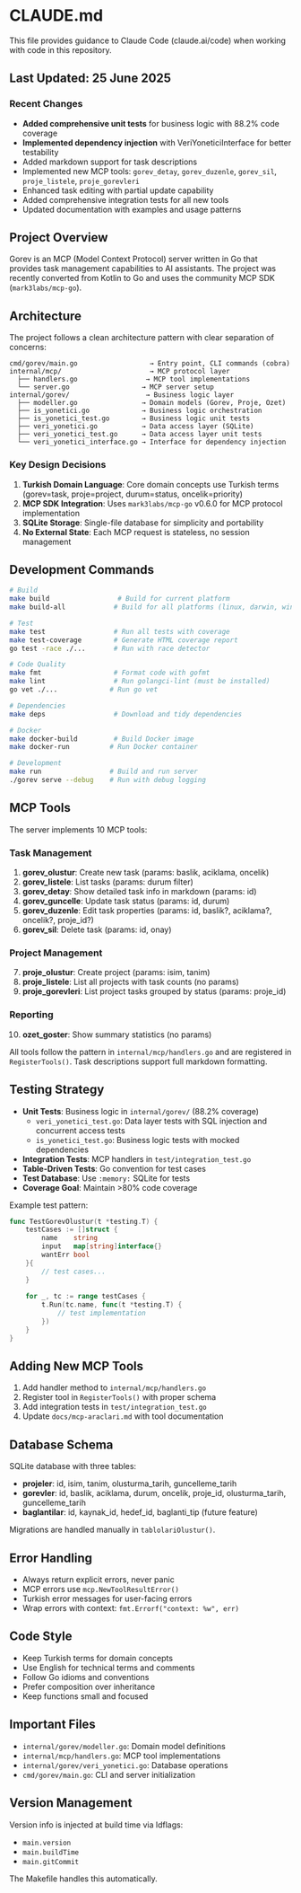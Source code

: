 # CLAUDE.md

This file provides guidance to Claude Code (claude.ai/code) when working with code in this repository.

## Last Updated: 25 June 2025

### Recent Changes
- **Added comprehensive unit tests** for business logic with 88.2% code coverage
- **Implemented dependency injection** with VeriYoneticiInterface for better testability
- Added markdown support for task descriptions
- Implemented new MCP tools: `gorev_detay`, `gorev_duzenle`, `gorev_sil`, `proje_listele`, `proje_gorevleri`
- Enhanced task editing with partial update capability
- Added comprehensive integration tests for all new tools
- Updated documentation with examples and usage patterns

## Project Overview

Gorev is an MCP (Model Context Protocol) server written in Go that provides task management capabilities to AI assistants. The project was recently converted from Kotlin to Go and uses the community MCP SDK (`mark3labs/mcp-go`).

## Architecture

The project follows a clean architecture pattern with clear separation of concerns:

```
cmd/gorev/main.go                  → Entry point, CLI commands (cobra)
internal/mcp/                      → MCP protocol layer
  ├── handlers.go                 → MCP tool implementations
  └── server.go                  → MCP server setup
internal/gorev/                   → Business logic layer
  ├── modeller.go                → Domain models (Gorev, Proje, Ozet)
  ├── is_yonetici.go             → Business logic orchestration
  ├── is_yonetici_test.go        → Business logic unit tests
  ├── veri_yonetici.go           → Data access layer (SQLite)
  ├── veri_yonetici_test.go      → Data access layer unit tests
  └── veri_yonetici_interface.go → Interface for dependency injection
```

### Key Design Decisions

1. **Turkish Domain Language**: Core domain concepts use Turkish terms (gorev=task, proje=project, durum=status, oncelik=priority)
2. **MCP SDK Integration**: Uses `mark3labs/mcp-go` v0.6.0 for MCP protocol implementation
3. **SQLite Storage**: Single-file database for simplicity and portability
4. **No External State**: Each MCP request is stateless, no session management

## Development Commands

```bash
# Build
make build                 # Build for current platform
make build-all            # Build for all platforms (linux, darwin, windows)

# Test
make test                 # Run all tests with coverage
make test-coverage        # Generate HTML coverage report
go test -race ./...       # Run with race detector

# Code Quality
make fmt                  # Format code with gofmt
make lint                 # Run golangci-lint (must be installed)
go vet ./...             # Run go vet

# Dependencies
make deps                 # Download and tidy dependencies

# Docker
make docker-build         # Build Docker image
make docker-run          # Run Docker container

# Development
make run                 # Build and run server
./gorev serve --debug    # Run with debug logging
```

## MCP Tools

The server implements 10 MCP tools:

### Task Management
1. **gorev_olustur**: Create new task (params: baslik, aciklama, oncelik)
2. **gorev_listele**: List tasks (params: durum filter)
3. **gorev_detay**: Show detailed task info in markdown (params: id)
4. **gorev_guncelle**: Update task status (params: id, durum)
5. **gorev_duzenle**: Edit task properties (params: id, baslik?, aciklama?, oncelik?, proje_id?)
6. **gorev_sil**: Delete task (params: id, onay)

### Project Management
7. **proje_olustur**: Create project (params: isim, tanim)
8. **proje_listele**: List all projects with task counts (no params)
9. **proje_gorevleri**: List project tasks grouped by status (params: proje_id)

### Reporting
10. **ozet_goster**: Show summary statistics (no params)

All tools follow the pattern in `internal/mcp/handlers.go` and are registered in `RegisterTools()`. Task descriptions support full markdown formatting.

## Testing Strategy

- **Unit Tests**: Business logic in `internal/gorev/` (88.2% coverage)
  - `veri_yonetici_test.go`: Data layer tests with SQL injection and concurrent access tests
  - `is_yonetici_test.go`: Business logic tests with mocked dependencies
- **Integration Tests**: MCP handlers in `test/integration_test.go`
- **Table-Driven Tests**: Go convention for test cases
- **Test Database**: Use `:memory:` SQLite for tests
- **Coverage Goal**: Maintain >80% code coverage

Example test pattern:
```go
func TestGorevOlustur(t *testing.T) {
    testCases := []struct {
        name    string
        input   map[string]interface{}
        wantErr bool
    }{
        // test cases...
    }
    
    for _, tc := range testCases {
        t.Run(tc.name, func(t *testing.T) {
            // test implementation
        })
    }
}
```

## Adding New MCP Tools

1. Add handler method to `internal/mcp/handlers.go`
2. Register tool in `RegisterTools()` with proper schema
3. Add integration tests in `test/integration_test.go`
4. Update `docs/mcp-araclari.md` with tool documentation

## Database Schema

SQLite database with three tables:

- **projeler**: id, isim, tanim, olusturma_tarih, guncelleme_tarih
- **gorevler**: id, baslik, aciklama, durum, oncelik, proje_id, olusturma_tarih, guncelleme_tarih
- **baglantilar**: id, kaynak_id, hedef_id, baglanti_tip (future feature)

Migrations are handled manually in `tablolariOlustur()`.

## Error Handling

- Always return explicit errors, never panic
- MCP errors use `mcp.NewToolResultError()`
- Turkish error messages for user-facing errors
- Wrap errors with context: `fmt.Errorf("context: %w", err)`

## Code Style

- Keep Turkish terms for domain concepts
- Use English for technical terms and comments
- Follow Go idioms and conventions
- Prefer composition over inheritance
- Keep functions small and focused

## Important Files

- `internal/gorev/modeller.go`: Domain model definitions
- `internal/mcp/handlers.go`: MCP tool implementations
- `internal/gorev/veri_yonetici.go`: Database operations
- `cmd/gorev/main.go`: CLI and server initialization

## Version Management

Version info is injected at build time via ldflags:
- `main.version`
- `main.buildTime`
- `main.gitCommit`

The Makefile handles this automatically.
